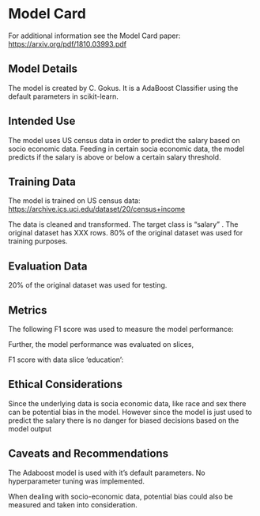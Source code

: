 # Model Card

For additional information see the Model Card paper: https://arxiv.org/pdf/1810.03993.pdf

## Model Details

The model is created by C. Gokus. It is a AdaBoost Classifier using the default parameters in scikit-learn.

## Intended Use

The model uses US census data in order to predict the salary based on socio economic data. Feeding in certain socia economic data, the model predicts if the salary is above or below a certain salary threshold.

## Training Data

The model is trained on US census data: https://archive.ics.uci.edu/dataset/20/census+income

The data is cleaned and transformed. The target class is “salary” . The original dataset has XXX rows. 80% of the original dataset was used for training purposes.

## Evaluation Data

20% of the original dataset was used for testing.

## Metrics

The following F1 score was used to measure the model performance:



Further, the model performance was evaluated on slices,

F1 score with data slice ‘education’:

## Ethical Considerations

Since the underlying data is socia economic data, like race and sex there can be potential bias in the model. However since the model is just used to predict the salary there is no danger for biased decisions based on the model output

## Caveats and Recommendations

The Adaboost model is used with  it’s default parameters. No hyperparameter tuning was implemented.

When dealing with socio-economic data, potential bias could also be measured and taken into consideration.
